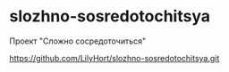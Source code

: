 # slozhno-sosredotochitsya
Проект "Сложно сосредоточиться"

https://github.com/LilyHort/slozhno-sosredotochitsya.git
